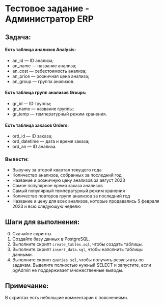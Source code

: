 # Тестовое задание - Администратор ERP


## Задача:

#### Есть таблица анализов Analysis:
* an_id — ID анализа;
* an_name — название анализа;
* an_cost — себестоимость анализа;
* an_price — розничная цена анализа;
* an_group — группа анализов.
#### Есть таблица групп анализов Groups:
* gr_id — ID группы;
* gr_name — название группы;
* gr_temp — температурный режим хранения.
#### Есть таблица заказов Orders:
* ord_id — ID заказа;
* ord_datetime — дата и время заказа;
* ord_an — ID анализа.

### Вывести:
* Выручку за второй квартал текущего года
* Количество анализов, собранных за последний год
* Название и розничную цену анализов за август 2023
* Самое популярное время заказа анализов
* Самый популярный температурный режим хранения 
* Количество повторов групп анализов за последний год
* Название и цену для всех анализов, которые продавались 5 февраля 2023 и всю следующую неделю


## Шаги для выполнения:

0. Скачайте скрипты.
1. Создайте базу данных в PostgreSQL.
2. Выполните скрипт `create_tables.sql`, чтобы создать таблицы.
3. Выполните скрипт `insert_data.sql`, чтобы наполнить таблицы данными.
4. Выполните скрипт `queries.sql`, чтобы получить результаты по задачам. Выделите полностью нужный SELECT и запустите, если pgAdmin не поддерживает множественные выводы.


## Примечание:
В скриптах есть небольшие комментарии с пояснениями.

